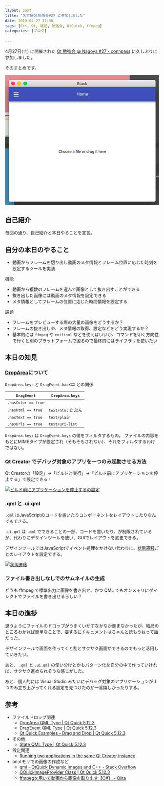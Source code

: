 ```yaml
---
layout: post
title: "名古屋Qt勉強会#27 に参加しました"
date: 2019-04-27 17:30
tags: [C++, Qt, 雑記, 勉強会, QtQuick, ffmpeg]
categories: [ブログ]

---
```


4月27日(土) に開催された [Qt 勉強会 @ Nagoya #27 - connpass](https://qt-users.connpass.com/event/128431/) に久しぶりに参加しました。

そのまとめです。

![成果](/images/20190427_frame_extract.png)

## 自己紹介

毎回の通り、自己紹介と本日やることを宣言。

## 自分の本日のやること

* 動画からフレームを切り出し動画のメタ情報とフレーム位置に応じた時刻を設定するツールを実装

機能

* 動画から複数のフレームを選んで画像として抜き出すことができる
* 抜き出した画像には動画のメタ情報を設定できる
* メタ情報としてフレームの位置に応じた時間情報を設定する

課題

* フレームをプレビューする際の大量の画像をどうするか？
* フレームの抜き出しや、メタ情報の取得、設定などをどう実現するか？
*  基本的には `ffmpeg` や `exiftool` などを使えばいいが、コマンドを叩く方向性で行くと別のプラットフォームで困るので最終的にはライブラリを使いたい

## 本日の知見

### [DropArea](https://doc.qt.io/qt-5/qml-qtquick-droparea.html)について

`DropArea.keys` と `DragEvent.hasXXX` との関係

|`DragEvent`|`DropArea.keys`|
|-|-|
|`.hasColor == true`||
|`.hasHtml == true` |`text/html` たぶん|
|`.hasText == true` |`text/plain`|
|`.hasUrls == true` |`text/uri-list`|

`DropArea.keys` は `DragEvent.keys` の値をフィルタするもの。
ファイルの内容をもとにMIMEタイプが設定され（そもそもされない）、それをフィルタするわけではない。

### Qt Creator でデバッグ対象のアプリを一つのみ起動させる方法

Qt Creatorの「設定」→「ビルドと実行」→「ビルド前にアプリケーションを停止する」で設定できる！ 

[<img src="{{ thumbnail('/images/20190427_qtcreator_single_app_debug_config.png, 640, 640) }}" alt="ビルド前にアプリケーションを停止するの設定">](/images/20190427_qtcreator_single_app_debug_config.png)

### .qml と .ui.qml

`.qml` はJavaScriptのコードを書いたりコンポーネントをレイアウトしたりなんでもできる。

`.ui.qml` は `.qml` でできることの一部、コードを書いたり、が制限されているが、代わりにデザインツールを使い、GUIでレイアウトを変更できる。

デザインツールではJavaScriptでイベント処理をかけない代わりに、[状態遷移](https://doc.qt.io/qt-5/qml-qtquick-state.html)ごとのレイアウトを設定できる。

[<img src="{{ thumbnail('/images/20190427_qtcreator_design_states.png, 640, 640) }}" alt="状態遷移">](/images/20190427_qtcreator_design_states.png)

### ファイル書き出しなしでのサムネイルの生成

どうも ffmpeg で標準出力に画像を書き出せ、かつ QML でもオンメモリにダイレクトでファイルを書き出せるらしい？

## 本日の進捗

思うようにファイルのドロップがうまくいかずなかなか進まなかったが、結局のところわかれば簡単なことで、要するにドキュメントはちゃんと読もうねって話だった。

デザインツールで画面を作ってくと割とサクサク画面ができるのでもっと活用していきたい。

あと、 `.qml` と `.ui.qml` の使い分けとかもパターン化を自分の中で作っていければ、サクサク進められそうな感じがした。

あと、個人的には Visual Studio みたいにデバッグ対象のアプリケーションが１つのみ立ち上がってくれる設定を見つけたのが一番嬉しかったりする。

## 参考

* ファイルドロップ関連
  * [DropArea QML Type | Qt Quick 5.12.3](https://doc.qt.io/qt-5/qml-qtquick-droparea.html)
  * [DragEvent QML Type | Qt Quick 5.12.3](https://doc.qt.io/qt-5/qml-qtquick-dragevent.html)
  * [Qt Quick Examples - Drag and Drop | Qt Quick 5.12.3](https://doc.qt.io/qt-5/qtquick-draganddrop-example.html)
* その他
  * [State QML Type | Qt Quick 5.12.3](https://doc.qt.io/qt-5/qml-qtquick-state.html)
* 設定関連
  * [Running two applications in the same Qt Creator instance ](https://forum.qt.io/post/309613)
* onメモリでの画像の作成など
  * [qml - QtQuick Dynamic Images and C++ - Stack Overflow](https://stackoverflow.com/questions/23667088/qtquick-dynamic-images-and-c)
  * [QQuickImageProvider Class | Qt Quick 5.12.3](https://doc.qt.io/qt-5/qquickimageprovider.html)
  * [ffmpegを用いて動画から画像を取り出す【C#】 - Qiita](https://qiita.com/kokeiro001/items/0e321c30cccc45ae44a4#%E9%80%A3%E7%B6%9A%E3%81%97%E3%81%9F%E7%94%BB%E5%83%8F%E3%82%92%E3%83%91%E3%82%A4%E3%83%97%E3%81%A7%E5%8F%96%E3%82%8A%E5%87%BA%E3%81%99ver)
